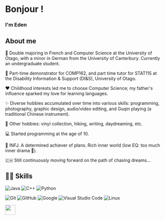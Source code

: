 <!-- Comments
- Markdown cheatsheet
  https://github.com/adam-p/markdown-here/wiki/Markdown-Cheatsheet 

- Bunch of README templates, but don't go too crazy 
  https://github.com/durgeshsamariya/awesome-github-profile-readme-templates/tree/master/templates
-->

# Bonjour !

### I'm Eden

## About me
🏫 Double majoring in French and Computer Science at the University of Otago, with a minor in German from the University of Canterbury. Currently an undergraduate student.

💼 Part-time demonstrator for COMP162, and part time tutor for STAT115 at the Disability Information & Support (DI&S), University of Otago.

❤️ Childhood interests led me to choose Computer Science; my father's influence sparked my love for learning languages.

✨ Diverse hobbies accumulated over time into various skills: programming, photography, graphic design, audio/video editing, and Guqin playing (a traditional Chinese instrument).

🤗 Other hobbies: vinyl collection, hiking, writing, daydreaming, etc.

💻 Started programming at the age of 10.

🥸 INFJ. A determined achiever of plans. Rich inner world (low EQ: too much inner drama 🫠).

🇨🇭 Still continuously moving forward on the path of chasing dreams...

<!-- ## 🎓 Goals -->

## 🧑‍💻 Skills

<!-- You can find a bunch of badges here https://github.com/Ileriayo/markdown-badges#-frameworks-platforms-and-libraries -->
    
   ![Java](https://img.shields.io/badge/java-%23ED8B00.svg?style=for-the-badge&logo=openjdk&logoColor=white)
   ![C++](https://img.shields.io/badge/C++%20-%2300599C.svg?style=for-the-badge&logo=c%2B%2B&logoColor=white)
   ![Python](https://img.shields.io/badge/Python%20-%2314354C.svg?style=for-the-badge&logo=python&logoColor=white) 
   <!--![React](https://img.shields.io/badge/react-%2320232a.svg?style=for-the-badge&logo=react&logoColor=%2361DAFB)-->
   <!--![HTML5](https://img.shields.io/badge/HTML5%20-%23E34F26.svg?style=for-the-badge&logo=html5&logoColor=white)
   <!--![CSS3](https://img.shields.io/badge/CSS%20-%231572B6.svg?style=for-the-badge&logo=css3&logoColor=white)
   <!--![JavaScript](https://img.shields.io/badge/JavaScript%20-%23F7DF1E.svg?style=for-the-badge&logo=javascript&logoColor=black)

   ![AWS](https://img.shields.io/badge/AWS-%23FF9900.svg?style=for-the-badge&logo=amazon-aws&logoColor=white) -->
   ![Git](https://img.shields.io/badge/git-%23F05033.svg?style=for-the-badge&logo=git&logoColor=white)
   ![GitHub](https://img.shields.io/badge/github-%23121011.svg?style=for-the-badge&logo=github&logoColor=white)
   ![Google](https://img.shields.io/badge/google-%234285F4.svg?style=for-the-badge&logo=google&logoColor=white)
   ![Visual Studio Code](https://img.shields.io/badge/Visual%20Studio%20Code-0078d7.svg?style=for-the-badge&logo=visual-studio-code&logoColor=white)
   ![Linux](https://img.shields.io/badge/Linux-FCC624?style=for-the-badge&logo=linux&logoColor=black) 

<!--## 🏆 Side projects
- Luckygod

## 📈 Stats 
 info on this plugin: https://github.com/anuraghazra/github-readme-stats#readme 
![](https://github-readme-stats.vercel.app/api?username=YOUR-USERNAME-HERE&count_private=true&show_icons=true&theme=github_dark&hide=contribs) -->

<a href = 'https://www.linkedin.com/in/YOUR-USERNAME-HERE'> <img width = '32px' align= 'center' src="https://raw.githubusercontent.com/rahulbanerjee26/githubAboutMeGenerator/main/icons/linked-in-alt.svg"/></a> 
